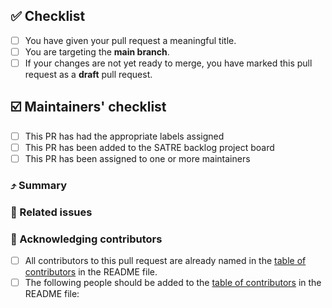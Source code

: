 ## :white_check_mark: Checklist

<!--
Replace the empty checkboxes [ ] below with checked ones [x] accordingly.
-->

- [ ] You have given your pull request a meaningful title.
- [ ] You are targeting the **main branch**.
- [ ] If your changes are not yet ready to merge, you have marked this pull request as a **draft** pull request.

## :ballot_box_with_check: Maintainers' checklist

<!--
This checklist is for project maintainers to use after the pull request is submitted.
Feel free to leave these empty.
-->

- [ ] This PR has had the appropriate labels assigned
- [ ] This PR has been added to the SATRE backlog project board
- [ ] This PR has been assigned to one or more maintainers

### :arrow_heading_up: Summary

<!--
Please explain what your pull request does here.
-->

### :closed_umbrella: Related issues

<!--
If your pull request will close any open issues add `Closes #<issue number>` here.
Also not any issues your pull request relates to, for example `Contributes to #<issue number>`.
-->


### :raising_hand: Acknowledging contributors

<!-- Please check the correct box and list any contributors who should be recognised.-->

- [ ] All contributors to this pull request are already named in the [table of contributors](https://github.com/sa-tre/satre-specification#contributors) in the README file.
- [ ] The following people should be added to the [table of contributors](https://github.com/sa-tre/satre-specification#contributors) in the README file: <!-- replace this text with the GitHub IDs of any new contributors -->
